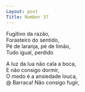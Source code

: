 ```yaml
---
Layout: post
Title: Number 37
---
```


Fugitivo da razão,                                                                                                                                                                   
Forasteiro do sentido,                                                                                                                                                               
Pé de laranja, pé de limão,                                                                                                                                                         
Tudo igual, perdido 

A luz da lua não cala a boca,                                                                                                                                                      
E não consigo dormir,                                                                                                                                                                
O medo é a ansiedade louca,                                                                                                                                                          
@ Barraca! Não consigo fugir, 
